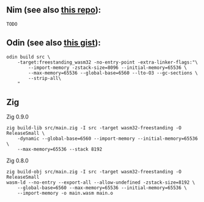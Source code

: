 ## Nim (see also [this repo](https://github.com/Yardanico/wasm4nim)):
```
TODO
```


## Odin (see also [this gist](https://gist.github.com/gingerBill/9a6c0a6f0a34a147ff82e9f6047db2ac)):

```
odin build src \
    -target:freestanding_wasm32 -no-entry-point -extra-linker-flags:"\
        --import-memory -zstack-size=8096 --initial-memory=65536 \
        --max-memory=65536 --global-base=6560 --lto-O3 --gc-sections \
        --strip-all\
    "
```

## Zig

Zig 0.9.0
```
zig build-lib src/main.zig -I src -target wasm32-freestanding -O ReleaseSmall \
    -dynamic --global-base=6560 --import-memory --initial-memory=65536 \
    --max-memory=65536 --stack 8192
```

Zig 0.8.0
```
zig build-obj src/main.zig -I src -target wasm32-freestanding -O ReleaseSmall
wasm-ld --no-entry --export-all --allow-undefined -zstack-size=8192 \
    --global-base=6560 --max-memory=65536 --initial-memory=65536 \
    --import-memory -o main.wasm main.o
```
